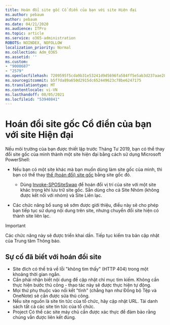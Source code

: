 ```yaml
---
title: Hoán đổi site gốc Cổ điển của bạn với site Hiện đại
ms.author: pebaum
author: pebaum
ms.date: 04/21/2020
ms.audience: ITPro
ms.topic: article
ms.service: o365-administration
ROBOTS: NOINDEX, NOFOLLOW
localization_priority: Normal
ms.collection: Adm_O365
ms.assetid: ''
ms.custom:
- "9000687"
- "2579"
ms.openlocfilehash: 7209595f5cda9b31e53241d9d5696fa584ff5e5ab3d237aae28542bf7aec9398
ms.sourcegitcommit: b5f7da89a650d2915dc652449623c78be6247175
ms.translationtype: MT
ms.contentlocale: vi-VN
ms.lasthandoff: 08/05/2021
ms.locfileid: "53940841"
---
```

# <a name="swap-your-classic-root-site-with-a-modern-site"></a>Hoán đổi site gốc Cổ điển của bạn với site Hiện đại

Nếu môi trường của bạn được thiết lập trước Tháng Tư 2019, bạn có thể thay đổi site gốc của mình thành một site hiện đại bằng cách sử dụng Microsoft PowerShell:

- Nếu bạn có một site khác mà bạn muốn dùng làm site gốc của mình, thì bạn có thể thay [thế (hoán đổi) site gốc](https://docs.microsoft.com/sharepoint/modern-root-site) bằng site gốc đó. 
    - Dùng [Invoke-SPOSiteSwap](https://docs.microsoft.com/powershell/module/sharepoint-online/invoke-spositeswap?view=sharepoint-ps) để hoán đổi vị trí của site với một site khác trong khi lưu trữ site gốc. Sẵn dùng cho cả Site Nhóm (không được kết nối với nhóm) và Site Liên lạc. 

- Các chức năng bổ sung sẽ sớm được giới thiệu, điều này sẽ cho phép bạn tiếp tục sử dụng nội dung trên site, nhưng chuyển đổi site hiện có thành site liên lạc. 
>[!Important]
>Các chức năng này sẽ được triển khai dần. Tiếp tục kiểm tra bản cập nhật của Trung tâm Thông báo. 

## <a name="known-issues-with-swapping-sites"></a>Sự cố đã biết với hoán đổi site

- Site đích có thể trả về lỗi "không tìm thấy" (HTTP 404) trong một khoảng thời gian ngắn.
- Cần phải nhận biết nội dung để cập nhật chỉ mục tìm kiếm. Không cần thực hiện bước thủ công - thao tác này sẽ được thực hiện tự động.
- Mọi thứ phụ thuộc vào nối kết "tĩnh" (chẳng hạn như Đồng bộ Tệp và OneNote) sẽ cần được sửa thủ công.
- Nếu site nguồn là site tin tức của tổ chức, hãy cập nhật URL. Tải danh sách tất cả các site tin tức của tổ chức.
- Project Có thể các site máy chủ cần được xác thực để đảm bảo rằng chúng vẫn được liên kết đúng.
